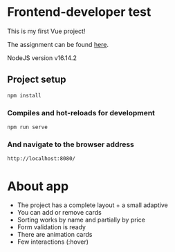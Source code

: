 # Frontend-developer test

This is my first Vue project!

The assignment can be found [here].

NodeJS version v16.14.2


## Project setup
```
npm install
```

### Compiles and hot-reloads for development
```
npm run serve
```

### And navigate to the browser address
```
http://localhost:8080/
```

# About app

- The project has a complete layout + a small adaptive
- You can add or remove cards
- Sorting works by name and partially by price
- Form validation is ready
- There are animation cards
- Few interactions (:hover)


[here]: https://idaproject.notion.site/Frontend-developer-test-9b834d020d8f406f851479791209beef
